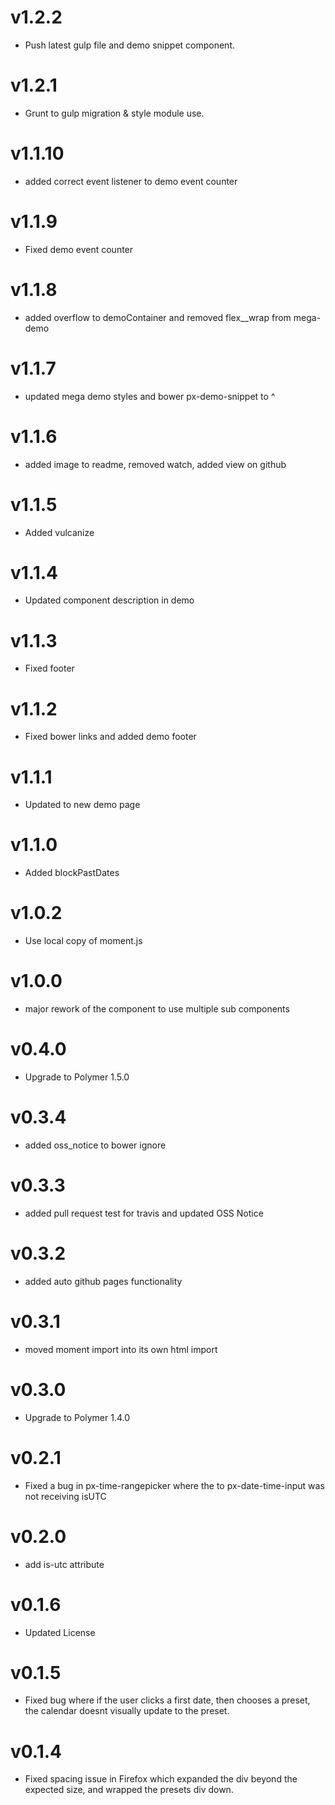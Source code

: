 v1.2.2
==================
* Push latest gulp file and demo snippet component.

v1.2.1
==================
* Grunt to gulp migration & style module use.

v1.1.10
==================
* added correct event listener to demo event counter

v1.1.9
==================
* Fixed demo event counter

v1.1.8
==================
* added overflow to demoContainer and removed flex__wrap from mega-demo

v1.1.7
==================
* updated mega demo styles and bower px-demo-snippet to ^

v1.1.6
==================
* added image to readme, removed watch, added view on github

v1.1.5
==================
* Added vulcanize

v1.1.4
==================
* Updated component description in demo

v1.1.3
==================
* Fixed footer

v1.1.2
==================
* Fixed bower links and added demo footer

v1.1.1
==================
* Updated to new demo page

v1.1.0
==================
* Added blockPastDates

v1.0.2
==================
* Use local copy of moment.js

v1.0.0
==================
* major rework of the component to use multiple sub components

v0.4.0
==================
* Upgrade to Polymer 1.5.0

v0.3.4
==================
* added oss_notice to bower ignore

v0.3.3
==================
* added pull request test for travis and updated OSS Notice

v0.3.2
==================
* added auto github pages functionality

v0.3.1
==================
* moved moment import into its own html import

v0.3.0
==================
* Upgrade to Polymer 1.4.0

v0.2.1
==================
* Fixed a bug in px-time-rangepicker where the to px-date-time-input was not receiving isUTC

v0.2.0
==================
* add is-utc attribute

v0.1.6
==================
* Updated License

v0.1.5
==================
* Fixed bug where if the user clicks a first date, then chooses a preset, the calendar doesnt visually update to the preset.

v0.1.4
==================
* Fixed spacing issue in Firefox which expanded the div beyond the expected size, and wrapped the presets div down.
